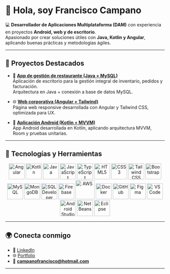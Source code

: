 # 👋 Hola, soy Francisco Campano

💻 **Desarrollador de Aplicaciones Multiplataforma (DAM)** con experiencia en proyectos **Android, web y de escritorio**.  
Apasionado por crear soluciones útiles con **Java, Kotlin y Angular**, aplicando buenas prácticas y metodologías ágiles.  

---
## 📌 Proyectos Destacados

- 🍴 [**App de gestión de restaurante (Java + MySQL)**](https://github.com/FranCampano/RestaStock)  
  Aplicación de escritorio para la gestión integral de inventario, pedidos y facturación.  
  Arquitectura en Java + conexión a base de datos MySQL.  

- 🌐 [**Web corporativa (Angular + Tailwind)**](https://ivan-campano-web.netlify.app/)  
  Página web responsive desarrollada con Angular y Tailwind CSS, optimizada para UX.  

- 📱 [**Aplicación Android (Kotlin + MVVM)**](https://github.com/FranCampano/Proyecto_Iberdrola)  
  App Android desarrollada en Kotlin, aplicando arquitectura MVVM, Room y pruebas unitarias.  

---


## 🚀 Tecnologías y Herramientas

<p align="center">
  <img src="https://cdn.jsdelivr.net/gh/devicons/devicon@latest/icons/angular/angular-original.svg" width="50" height="50" alt="Angular"/>
  <img src="https://cdn.jsdelivr.net/gh/devicons/devicon@latest/icons/kotlin/kotlin-original.svg" width="50" height="50" alt="Kotlin"/>
  <img src="https://cdn.jsdelivr.net/gh/devicons/devicon@latest/icons/java/java-original.svg" width="50" height="50" alt="Java"/>
  <img src="https://cdn.jsdelivr.net/gh/devicons/devicon@latest/icons/javascript/javascript-original.svg" width="50" height="50" alt="JavaScript"/>
  <img src="https://cdn.jsdelivr.net/gh/devicons/devicon@latest/icons/typescript/typescript-original.svg" width="50" height="50" alt="TypeScript"/>
  <img src="https://cdn.jsdelivr.net/gh/devicons/devicon@latest/icons/html5/html5-original.svg" width="50" height="50" alt="HTML5"/>
  <img src="https://cdn.jsdelivr.net/gh/devicons/devicon@latest/icons/css3/css3-original.svg" width="50" height="50" alt="CSS3"/>
  <img src="https://cdn.jsdelivr.net/gh/devicons/devicon@latest/icons/tailwindcss/tailwindcss-original.svg" width="50" height="50" alt="Tailwind CSS"/>
  <img src="https://cdn.jsdelivr.net/gh/devicons/devicon@latest/icons/bootstrap/bootstrap-original.svg" width="50" height="50" alt="Bootstrap"/>
  <img src="https://cdn.jsdelivr.net/gh/devicons/devicon@latest/icons/mysql/mysql-original-wordmark.svg" width="50" height="50" alt="MySQL"/>
  <img src="https://cdn.jsdelivr.net/gh/devicons/devicon@latest/icons/mongodb/mongodb-original.svg" width="50" height="50" alt="MongoDB"/>
  <img src="https://cdn.jsdelivr.net/gh/devicons/devicon@latest/icons/sqldeveloper/sqldeveloper-original.svg" width="50" height="50" alt="SQL Developer"/>
  <img src="https://cdn.jsdelivr.net/gh/devicons/devicon@latest/icons/firebase/firebase-original.svg" width="50" height="50" alt="Firebase"/>
  <img src="https://cdn.jsdelivr.net/gh/devicons/devicon@latest/icons/amazonwebservices/amazonwebservices-original-wordmark.svg" width="60" height="60" alt="AWS"/>
  <img src="https://cdn.jsdelivr.net/gh/devicons/devicon@latest/icons/docker/docker-original.svg" width="50" height="50" alt="Docker"/>
  <img src="https://cdn.jsdelivr.net/gh/devicons/devicon@latest/icons/github/github-original.svg" width="50" height="50" alt="GitHub"/>
  <img src="https://cdn.jsdelivr.net/gh/devicons/devicon@latest/icons/figma/figma-original.svg" width="50" height="50" alt="Figma"/>
  <img src="https://cdn.jsdelivr.net/gh/devicons/devicon@latest/icons/visualstudio/visualstudio-original.svg" width="50" height="50" alt="VS Code"/>
  <img src="https://cdn.jsdelivr.net/gh/devicons/devicon@latest/icons/android/android-original.svg" width="50" height="50" alt="Android Studio"/>
  <img src="https://cdn.jsdelivr.net/gh/devicons/devicon@latest/icons/netbeans/netbeans-original.svg" width="50" height="50" alt="NetBeans"/>
  <img src="https://cdn.jsdelivr.net/gh/devicons/devicon@latest/icons/eclipse/eclipse-original.svg" width="50" height="50" alt="Eclipse"/>
</p>

---



## 🌍 Conecta conmigo

- 🔗 [LinkedIn](https://es.linkedin.com/in/francisco-campano-d%C3%ADaz-43b5712aa)  
- 🌐 [Portfolio](https://francampanoportafolio.netlify.app/)  
- 📧 **campanofrancisco@hotmail.com**

---

